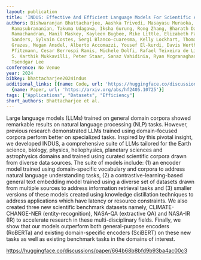 ```yaml
---
layout: publication
title: 'INDUS: Effective And Efficient Language Models For Scientific Applications'
authors: Bishwaranjan Bhattacharjee, Aashka Trivedi, Masayasu Muraoka, Muthukumaran
  Ramasubramanian, Takuma Udagawa, Iksha Gurung, Rong Zhang, Bharath Dandala, Rahul
  Ramachandran, Manil Maskey, Kayleen Bugbee, Mike Little, Elizabeth Fancher, Lauren
  Sanders, Sylvain Costes, Sergi Blanco-cuaresma, Kelly Lockhart, Thomas Allen, Felix
  Grazes, Megan Ansdel, Alberto Accomazzi, Yousef El-kurdi, Davis Wertheimer, Birgit
  Pfitzmann, Cesar Berrospi Ramis, Michele Dolfi, Rafael Teixeira de Lima, Panos Vegenas,
  S. Karthik Mukkavilli, Peter Staar, Sanaz Vahidinia, Ryan Mcgranaghan, Armin Mehrabian,
  Tsendgar Lee
conference: No Venue
year: 2024
bibkey: bhattacharjee2024indus
additional_links: [{name: Code, url: 'https://huggingface.co/discussions/paper/664b68b8bfd9b93ba4ac00c3'},
  {name: Paper, url: 'https://arxiv.org/abs/hf2405.10725'}]
tags: ["Applications", "Datasets", "Efficiency"]
short_authors: Bhattacharjee et al.
---
```

Large language models (LLMs) trained on general domain corpora showed remarkable results on natural language processing (NLP) tasks. However, previous research demonstrated LLMs trained using domain-focused corpora perform better on specialized tasks. Inspired by this pivotal insight, we developed INDUS, a comprehensive suite of LLMs tailored for the Earth science, biology, physics, heliophysics, planetary sciences and astrophysics domains and trained using curated scientific corpora drawn from diverse data sources. The suite of models include: (1) an encoder model trained using domain-specific vocabulary and corpora to address natural language understanding tasks, (2) a contrastive-learning-based general text embedding model trained using a diverse set of datasets drawn from multiple sources to address information retrieval tasks and (3) smaller versions of these models created using knowledge distillation techniques to address applications which have latency or resource constraints. We also created three new scientific benchmark datasets namely, CLIMATE-CHANGE-NER (entity-recognition), NASA-QA (extractive QA) and NASA-IR (IR) to accelerate research in these multi-disciplinary fields. Finally, we show that our models outperform both general-purpose encoders (RoBERTa) and existing domain-specific encoders (SciBERT) on these new tasks as well as existing benchmark tasks in the domains of interest.

https://huggingface.co/discussions/paper/664b68b8bfd9b93ba4ac00c3
